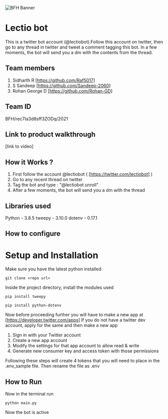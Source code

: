 ![BFH Banner](https://trello-attachments.s3.amazonaws.com/542e9c6316504d5797afbfb9/542e9c6316504d5797afbfc1/39dee8d993841943b5723510ce663233/Frame_19.png)
# Lectio bot
This is a twitter bot account (@lectiobot).Follow this account on twitter, then go to any thread in twitter 
and tweet a comment tagging this bot.     In a few moments, the bot will send you a dm with the contents from
the thread.
## Team members
1. Sidharth R [https://github.com/Raf5017]
2. S Sandeep [https://github.com/Sandeep-2060]
3. Rohan George D [https://github.com/Rohan-GD]
## Team ID
BFH/rec7Ia3d8sff3ZODq/2021
## Link to product walkthrough
[link to video]
## How it Works ?
1. First follow the account @lectiobot ( [https://twitter.com/lectiobot] )
2. Go to any recent thread on twitter 
3. Tag the bot and type : "@lectiobot unroll"
4. After a few moments, the bot will send you a dm with the thread
## Libraries used
Python - 3.8.5
tweepy - 3.10.0
dotenv - 0.17.1
## How to configure

# Setup and Installation
Make sure you have the latest python installed
```
git clone <repo url>

```
Inside the project directory, install the modules used
```
pip install tweepy
```
```
pip install python-dotenv
```
Now before proceeding further you will have to make a new app at [https://developer.twitter.com/apps]
If you do not have a twitter dev account, apply for the same and then make a new app
1. Sign in with your Twitter account
2. Create a new app account
3. Modify the settings for that app account to allow read & write
4. Generate new consumer key and access token with those permissions

Following these steps will create 4 tokens that you will need to place in the .env_sample file.
Then rename the file as .env

## How to Run
Now in the terminal run
```
python main.py
```
Now the bot is active
